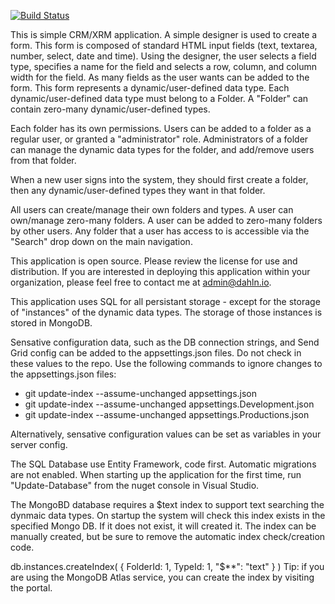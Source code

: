 [![Build Status](https://dev.azure.com/dahln/depot/_apis/build/status/depot%20CI%20pipleline?branchName=release)](https://dev.azure.com/dahln/depot/_build/latest?definitionId=13&branchName=release)

This is simple CRM/XRM application. A simple designer is used to create a form. This form is composed of standard HTML input fields (text, textarea, number, select, date and time). Using the designer, the user selects a field type, specifies a name for the field and selects a row, column, and column width for the field. As many fields as the user wants can be added to the form. This form represents a dynamic/user-defined data type. Each dynamic/user-defined data type must belong to a Folder. A "Folder" can contain zero-many dynamic/user-defined types.

Each folder has its own permissions. Users can be added to a folder as a regular user, or granted a "administrator" role. Administrators of a folder can manage the dynamic data types for the folder, and add/remove users from that folder.

When a new user signs into the system, they should first create a folder, then any dynamic/user-defined types they want in that folder.

All users can create/manage their own folders and types. A user can own/manage zero-many folders. A user can be added to zero-many folders by other users.  Any folder that a user has access to is accessible via the "Search" drop down on the main navigation.

This application is open source. Please review the license for use and distribution. If you are interested in deploying this application within your organization, please feel free to contact me at admin@dahln.io.

This application uses SQL for all persistant storage - except for the storage of "instances" of the dynamic data types. The storage of those instances is stored in MongoDB.

Sensative configuration data, such as the DB connection strings, and Send Grid config can be added to the appsettings.json files. Do not check in these values to the repo. Use the following commands to ignore changes to the appsettings.json files:

* git update-index --assume-unchanged appsettings.json
* git update-index --assume-unchanged appsettings.Development.json
* git update-index --assume-unchanged appsettings.Productions.json

Alternatively, sensative configuration values can be set as variables in your server config.

The SQL Database use Entity Framework, code first.  Automatic migrations are not enabled. When starting up the application for the first time, run "Update-Database" from the nuget console in Visual Studio.

The MongoBD database requires a $text index to support text searching the dynmaic data types. On startup the system will check this index exists in the specified Mongo DB. If it does not exist, it will created it. The index can be manually created, but be sure to remove the automatic index check/creation code.

db.instances.createIndex( { FolderId: 1, TypeId: 1, "$**": "text" } )
Tip: if you are using the MongoDB Atlas service, you can create the index by visiting the portal.
